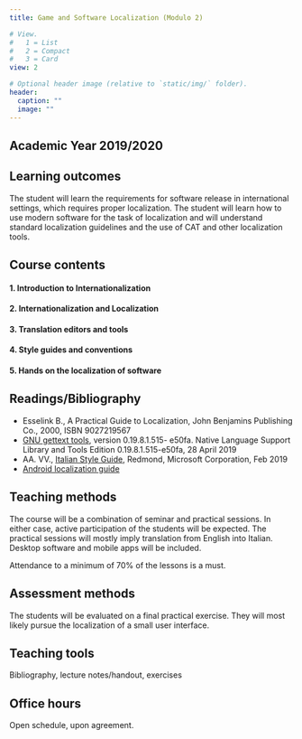 ```yaml
---
title: Game and Software Localization (Modulo 2)

# View.
#   1 = List
#   2 = Compact
#   3 = Card
view: 2

# Optional header image (relative to `static/img/` folder).
header:
  caption: ""
  image: ""
---
```


## Academic Year 2019/2020

## Learning outcomes

The student will learn the requirements for software release in international settings, which requires proper localization. The student will learn how to use modern software for the task of localization and will understand standard localization guidelines and the use of CAT and other localization tools.

## Course contents

#### 1. Introduction to Internationalization
#### 2. Internationalization and Localization
#### 3. Translation editors and tools
#### 4. Style guides and conventions
#### 5. Hands on the localization of software

##   Readings/Bibliography

* Esselink B., A Practical Guide to Localization, John Benjamins Publishing Co., 2000, ISBN 9027219567
* [GNU gettext tools](https://www.gnu.org/software/gettext/manual/gettext.pdf), version 0.19.8.1.515-
e50fa. Native Language Support Library and Tools
Edition 0.19.8.1.515-e50fa, 28 April 2019
* AA. VV., [Italian Style Guide](https://www.microsoft.com/en-us/language/StyleGuides), Redmond, Microsoft Corporation, Feb 2019
* [Android localization guide](https://developer.android.com/guide/topics/resources/localization)

##   Teaching methods

The course will be a combination of seminar and practical sessions. In either case, active participation of the students will be expected. The practical sessions will mostly imply translation from English into Italian. Desktop software and mobile apps will be included.

Attendance to a minimum of 70% of the lessons is a must.

## Assessment methods

The students will be evaluated on a final practical exercise. They will most likely pursue the localization of a small user interface.

## Teaching tools

Bibliography, lecture notes/handout, exercises

## Office hours

Open schedule, upon agreement.
